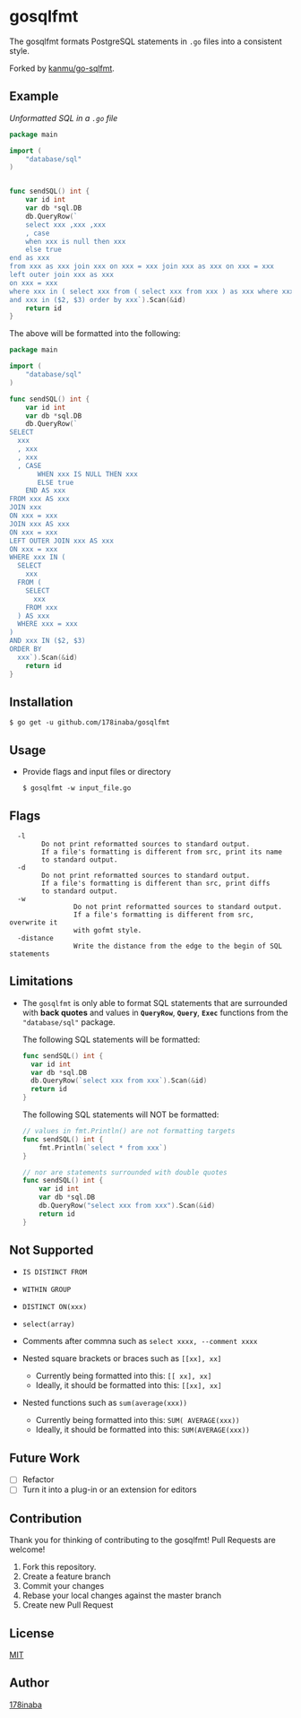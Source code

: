 # gosqlfmt

The gosqlfmt formats PostgreSQL statements in `.go` files into a consistent style.

Forked by [kanmu/go-sqlfmt](https://github.com/kanmu/go-sqlfmt).

## Example

_Unformatted SQL in a `.go` file_

```go
package main

import (
	"database/sql"
)


func sendSQL() int {
	var id int
	var db *sql.DB
	db.QueryRow(`
	select xxx ,xxx ,xxx
	, case
	when xxx is null then xxx
	else true
end as xxx
from xxx as xxx join xxx on xxx = xxx join xxx as xxx on xxx = xxx
left outer join xxx as xxx
on xxx = xxx
where xxx in ( select xxx from ( select xxx from xxx ) as xxx where xxx = xxx )
and xxx in ($2, $3) order by xxx`).Scan(&id)
	return id
}
```

The above will be formatted into the following:

```go
package main

import (
	"database/sql"
)

func sendSQL() int {
	var id int
	var db *sql.DB
	db.QueryRow(`
SELECT
  xxx
  , xxx
  , xxx
  , CASE
       WHEN xxx IS NULL THEN xxx
       ELSE true
    END AS xxx
FROM xxx AS xxx
JOIN xxx
ON xxx = xxx
JOIN xxx AS xxx
ON xxx = xxx
LEFT OUTER JOIN xxx AS xxx
ON xxx = xxx
WHERE xxx IN (
  SELECT
    xxx
  FROM (
    SELECT
      xxx
    FROM xxx
  ) AS xxx
  WHERE xxx = xxx
)
AND xxx IN ($2, $3)
ORDER BY
  xxx`).Scan(&id)
	return id
}
```

## Installation

```console
$ go get -u github.com/178inaba/gosqlfmt
```

## Usage

- Provide flags and input files or directory  
  ```console
  $ gosqlfmt -w input_file.go 
  ```

## Flags
```
  -l
		Do not print reformatted sources to standard output.
		If a file's formatting is different from src, print its name
		to standard output.
  -d
		Do not print reformatted sources to standard output.
		If a file's formatting is different than src, print diffs
		to standard output.
  -w
                Do not print reformatted sources to standard output.
                If a file's formatting is different from src, overwrite it
                with gofmt style.
  -distance     
                Write the distance from the edge to the begin of SQL statements
```

## Limitations

- The `gosqlfmt` is only able to format SQL statements that are surrounded with **back quotes** and values in **`QueryRow`**, **`Query`**, **`Exec`**  functions from the `"database/sql"` package.

  The following SQL statements will be formatted:

  ```go
  func sendSQL() int {
  	var id int
  	var db *sql.DB
  	db.QueryRow(`select xxx from xxx`).Scan(&id)
  	return id
  }
  ```

  The following SQL statements will NOT be formatted:

  ```go
  // values in fmt.Println() are not formatting targets
  func sendSQL() int {
      fmt.Println(`select * from xxx`)
  }

  // nor are statements surrounded with double quotes
  func sendSQL() int {
      var id int
      var db *sql.DB
      db.QueryRow("select xxx from xxx").Scan(&id)
      return id
  }
  ```

## Not Supported

- `IS DISTINCT FROM`
- `WITHIN GROUP`
- `DISTINCT ON(xxx)`
- `select(array)`
- Comments after commna such as 
`select xxxx, --comment
        xxxx
`
- Nested square brackets or braces such as `[[xx], xx]`
  - Currently being formatted into this: `[[ xx], xx]`
  - Ideally, it should be formatted into this: `[[xx], xx]`

- Nested functions such as `sum(average(xxx))`
  - Currently being formatted into this: `SUM( AVERAGE(xxx))`
  - Ideally, it should be formatted into this: `SUM(AVERAGE(xxx))`

## Future Work

- [ ] Refactor
- [ ] Turn it into a plug-in or an extension for editors

## Contribution

Thank you for thinking of contributing to the gosqlfmt!
Pull Requests are welcome!

1. Fork this repository.
2. Create a feature branch
3. Commit your changes
4. Rebase your local changes against the master branch
5. Create new Pull Request

## License

[MIT](LICENSE)

## Author

[178inaba](https://github.com/178inaba)
